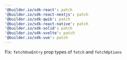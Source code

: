 ```yaml
---
'@builder.io/sdk-react': patch
'@builder.io/sdk-react-nextjs': patch
'@builder.io/sdk-qwik': patch
'@builder.io/sdk-react-native': patch
'@builder.io/sdk-solid': patch
'@builder.io/sdk-svelte': patch
'@builder.io/sdk-vue': patch
---
```


Fix: `fetchOneEntry` prop types of `fetch` and `fetchOptions`
